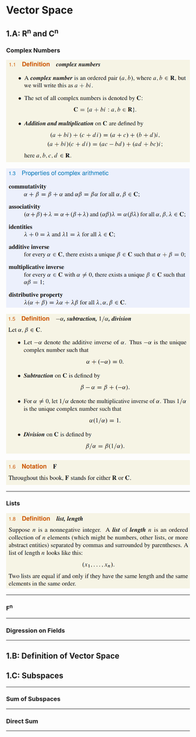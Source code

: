# Vector Space

## 1.A: R<sup>n</sup> and C<sup>n</sup>

### Complex Numbers
![](assets/markdown-img-paste-20200617190125779.png)

![](assets/markdown-img-paste-20200617190200969.png)

![](assets/markdown-img-paste-20200617190227345.png)

![](assets/markdown-img-paste-20200617190259767.png)

* * *

### Lists

![](assets/markdown-img-paste-20200617190331237.png)

* * *

### F<sup>n</sup>

* * *

### Digression on Fields

* * *

## 1.B: Definition of Vector Space

## 1.C: Subspaces

* * *

### Sum of Subspaces

* * *

### Direct Sum

* * *
